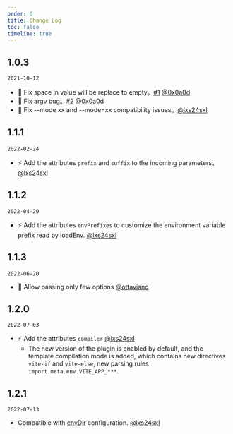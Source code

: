 ```yaml
---
order: 6
title: Change Log
toc: false
timeline: true
---
```


## 1.0.3

`2021-10-12`
- 🐞 Fix space in value will be replace to empty。[#1](https://github.com/lxs24sxl/vite-plugin-html-env/pull/1) [@0x0a0d](https://github.com/0x0a0d)
- 🐞 Fix argv bug。[#2](https://github.com/lxs24sxl/vite-plugin-html-env/pull/2) [@0x0a0d](https://github.com/0x0a0d)
- 🐞 Fix --mode xx and --mode=xx compatibility issues。[@lxs24sxl](https://github.com/lxs24sxl)

## 1.1.1

`2022-02-24`
- ⚡️ Add the attributes `prefix` and `suffix` to the incoming parameters。[@lxs24sxl](https://github.com/lxs24sxl)

## 1.1.2
`2022-04-20`
- ⚡️ Add the attributes `envPrefixes` to customize the environment variable prefix read by loadEnv. [@lxs24sxl](https://github.com/lxs24sxl)

## 1.1.3
`2022-06-20`
- 🐞 Allow passing only few options [@ottaviano](https://github.com/ottaviano)

## 1.2.0
`2022-07-03`
- ⚡️ Add the attributes `compiler` [@lxs24sxl](https://github.com/lxs24sxl)
  - The new version of the plugin is enabled by default, and the template compilation mode is added, which contains new directives `vite-if` and `vite-else`, new parsing rules `import.meta.env.VITE_APP_***`.

## 1.2.1
`2022-07-13`
- Compatible with [envDir](https://github.com/vitejs/vite/blob/main/packages/vite/CHANGELOG.md#envdir-changes) configuration. [@lxs24sxl](https://github.com/lxs24sxl)
